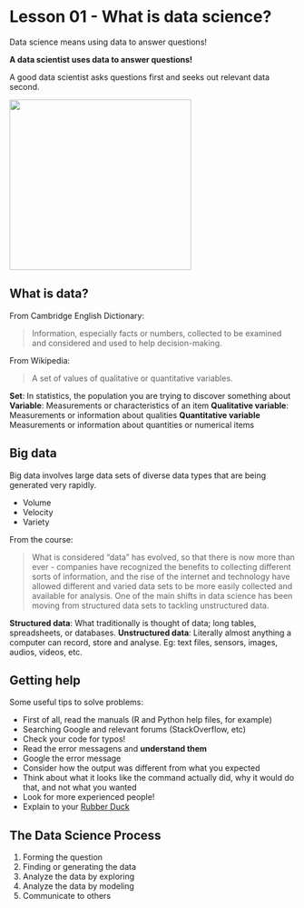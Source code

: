 # Lesson 01 - What is data science?

Data science means using data to answer questions!

**A data scientist uses data to answer questions!**

A good data scientist asks questions first and seeks out relevant data second.

<img src="https://images.squarespace-cdn.com/content/v1/5150aec6e4b0e340ec52710a/1364352051365-HZAS3CLBF7ABLE3F5OBY/ke17ZwdGBToddI8pDm48kB2M2-8_3EzuSSXvzQBRsa1Zw-zPPgdn4jUwVcJE1ZvWQUxwkmyExglNqGp0IvTJZUJFbgE-7XRK3dMEBRBhUpxPe_8B-x4gq2tfVez1FwLYYZXud0o-3jV-FAs7tmkMHY-a7GzQZKbHRGZboWC-fOc/Data_Science_VD.png" height="300" width="320">

## What is data?

From Cambridge English Dictionary:

> Information, especially facts or numbers, collected to be examined and considered and used to help decision-making.

From Wikipedia:
> A set of values of qualitative or quantitative variables.

**Set**: In statistics, the population you are trying to discover something about
**Variable**: Measurements or characteristics of an item
**Qualitative variable**: Measurements or information about qualities
**Quantitative variable** Measurements or information about quantities or numerical items

## Big data 

Big data involves large data sets of diverse data types that are being generated very rapidly. 

+ Volume
+ Velocity
+ Variety

From the course:
> What is considered “data” has evolved, so that there is now more than ever - companies have recognized the benefits to collecting different sorts of information, and the rise of the internet and technology have allowed different and varied data sets to be more easily collected and available for analysis. One of the main shifts in data science has been moving from structured data sets to tackling unstructured data.

**Structured data**: What traditionally is thought of data; long tables, spreadsheets, or databases.
**Unstructured data**: Literally almost anything a computer can record, store and analyse. Eg: text files, sensors, images, audios, videos, etc.

## Getting help

Some useful tips to solve problems:
- First of all, read the manuals (R and Python help files, for example)
- Searching Google and relevant forums (StackOverflow, etc)
- Check your code for typos!
- Read the error messagens and **understand them**
- Google the error message
- Consider how the output was different from what you expected
- Think about what it looks like the command actually did, why it would do that, and not what you wanted
- Look for more experienced people!
- Explain to your [Rubber Duck](https://en.wikipedia.org/wiki/Rubber_duck_debugging)	


 ## The Data Science Process

1. Forming the question
2. Finding or generating the data
3. Analyze the data by exploring
4. Analyze the data by modeling
5. Communicate to others

<!--stackedit_data:
eyJoaXN0b3J5IjpbLTg3NTQ3MjA3Niw5MjAzMTQ5MDcsMTc5Mz
EyNzYxLDc2NDM0ODA0Myw3NjQzNDgwNDMsODA1ODYxNDExLC0x
Mzg2MTE0MzQ4LC04NDI0NDY0NDFdfQ==
-->